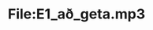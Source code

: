 ---
title: File:E1_að_geta.mp3
recording of: að geta
reading speed: slow
speaker: E
license: CC0
---